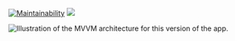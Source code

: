 [![Maintainability](https://api.codeclimate.com/v1/badges/c2eaa94c4266e172876a/maintainability)](https://codeclimate.com/github/allefsousa/Android-MVVM-Pattern/maintainability) <a href="https://codeclimate.com/github/allefsousa/Android-MVVM-Pattern/test_coverage"><img src="https://api.codeclimate.com/v1/badges/c2eaa94c4266e172876a/test_coverage" /></a>

<img src="https://raw.githubusercontent.com/allefsousa/BooksMvvm/master/mvv.png" alt="Illustration of the MVVM architecture for this version of the app."/>
